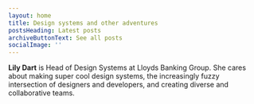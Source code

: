 ```yaml
---
layout: home
title: Design systems and other adventures
postsHeading: Latest posts
archiveButtonText: See all posts
socialImage: ''
---
```

**Lily Dart** is Head of Design Systems at Lloyds Banking Group. She cares about making super cool design systems, the increasingly fuzzy intersection of designers and developers, and creating diverse and collaborative teams.
